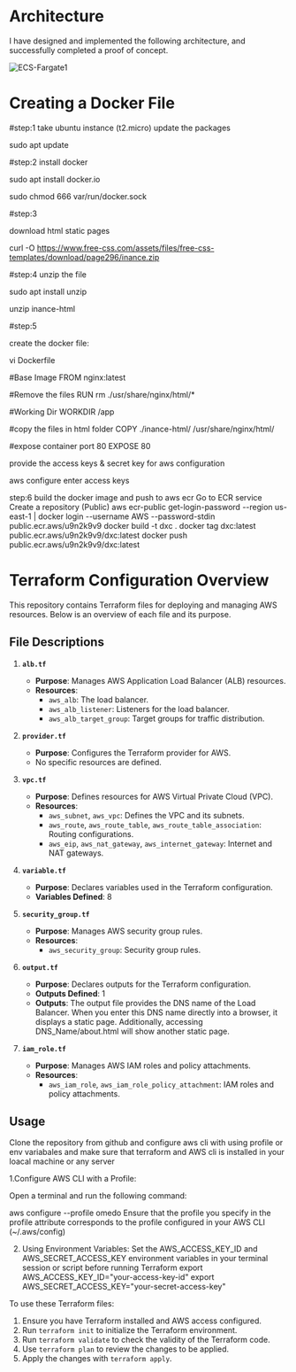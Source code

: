# Architecture
I have designed and implemented the following architecture, and successfully completed a proof of concept.

![ECS-Fargate1](https://github.com/INDALARAJESH/ecs-task-defination/assets/109213968/a0e29eaf-1e5c-4404-a619-089244944603)




# Creating a Docker File

#step:1
take ubuntu instance (t2.micro)
update the packages

sudo apt update

#step:2 
install docker

sudo apt install docker.io

sudo chmod 666 var/run/docker.sock

#step:3

 download html static pages

curl -O https://www.free-css.com/assets/files/free-css-templates/download/page296/inance.zip

#step:4
unzip the file

sudo apt install unzip

unzip inance-html

#step:5 

create the docker file:

vi Dockerfile

#Base Image
FROM nginx:latest

#Remove the files
RUN rm ./usr/share/nginx/html/*

#Working Dir
WORKDIR /app

#copy the files in html folder
COPY ./inance-html/ /usr/share/nginx/html/

#expose container port 80
EXPOSE 80

provide the access keys & secret key for aws configuration

aws configure
enter access keys

step:6
build the docker image and push to aws ecr
Go to ECR service
Create a repository (Public)
aws ecr-public get-login-password --region us-east-1 | docker login --username AWS --password-stdin public.ecr.aws/u9n2k9v9
docker build -t dxc .
docker tag dxc:latest public.ecr.aws/u9n2k9v9/dxc:latest
docker push public.ecr.aws/u9n2k9v9/dxc:latest



# Terraform Configuration Overview

This repository contains Terraform files for deploying and managing AWS resources. Below is an overview of each file and its purpose.

## File Descriptions

1. **`alb.tf`**
   - **Purpose**: Manages AWS Application Load Balancer (ALB) resources.
   - **Resources**:
     - `aws_alb`: The load balancer.
     - `aws_alb_listener`: Listeners for the load balancer.
     - `aws_alb_target_group`: Target groups for traffic distribution.

2. **`provider.tf`**
   - **Purpose**: Configures the Terraform provider for AWS.
   - No specific resources are defined.

3. **`vpc.tf`**
   - **Purpose**: Defines resources for AWS Virtual Private Cloud (VPC).
   - **Resources**:
     - `aws_subnet`, `aws_vpc`: Defines the VPC and its subnets.
     - `aws_route`, `aws_route_table`, `aws_route_table_association`: Routing configurations.
     - `aws_eip`, `aws_nat_gateway`, `aws_internet_gateway`: Internet and NAT gateways.

4. **`variable.tf`**
   - **Purpose**: Declares variables used in the Terraform configuration.
   - **Variables Defined**: 8

5. **`security_group.tf`**
   - **Purpose**: Manages AWS security group rules.
   - **Resources**:
     - `aws_security_group`: Security group rules.

6. **`output.tf`**
   - **Purpose**: Declares outputs for the Terraform configuration.
   - **Outputs Defined**: 1
   - **Outputs**: The output file provides the DNS name of the Load Balancer. When you enter this DNS name directly into a browser, it displays a static page. Additionally, accessing DNS_Name/about.html will show another static page.


7. **`iam_role.tf`**
   - **Purpose**: Manages AWS IAM roles and policy attachments.
   - **Resources**:
     - `aws_iam_role`, `aws_iam_role_policy_attachment`: IAM roles and policy attachments.

## Usage

Clone the repository from github and configure aws cli with using profile or env variabales and make sure that terraform and AWS cli is installed in your loacal machine or any server

1.Configure AWS CLI with a Profile:

Open a terminal and run the following command:

aws configure --profile omedo
Ensure that the profile you specify in the profile attribute corresponds to the profile configured in your AWS CLI (~/.aws/config)

2. Using Environment Variables:
Set the AWS_ACCESS_KEY_ID and AWS_SECRET_ACCESS_KEY environment variables in your terminal session or script before running Terraform
export AWS_ACCESS_KEY_ID="your-access-key-id"
export AWS_SECRET_ACCESS_KEY="your-secret-access-key"


To use these Terraform files:
1. Ensure you have Terraform installed and AWS access configured.
2. Run `terraform init` to initialize the Terraform environment.
3. Run `terraform validate` to check the validity of the Terraform code.
4. Use `terraform plan` to review the changes to be applied.
5. Apply the changes with `terraform apply`.


